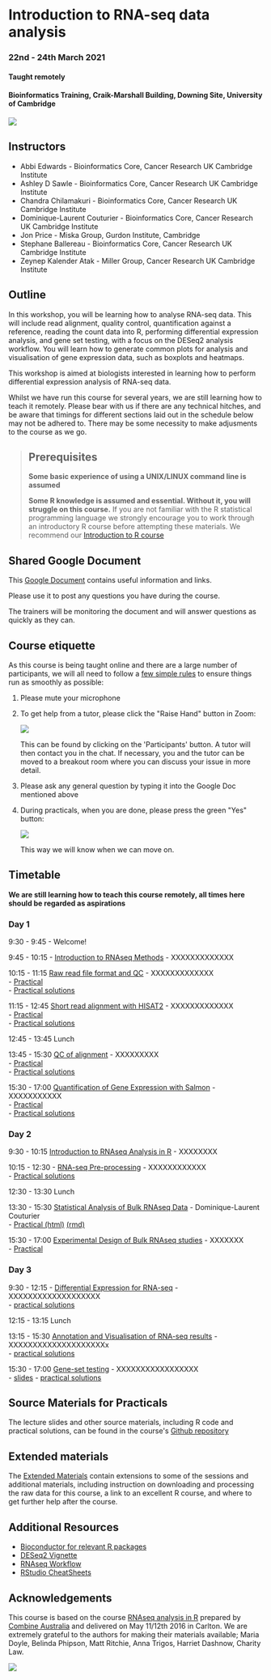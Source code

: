 # Introduction to RNA-seq data analysis 
### 22nd - 24th March 2021
#### Taught remotely
#### Bioinformatics Training, Craik-Marshall Building, Downing Site, University of Cambridge

![](images/CRUK_Cambridge_Major_Centre_logo.jpg)

## Instructors

* Abbi Edwards - Bioinformatics Core, Cancer Research UK Cambridge Institute
* Ashley D Sawle - Bioinformatics Core, Cancer Research UK Cambridge Institute
* Chandra Chilamakuri - Bioinformatics Core, Cancer Research UK Cambridge Institute
* Dominique-Laurent Couturier - Bioinformatics Core, Cancer Research UK Cambridge Institute 
* Jon Price - Miska Group, Gurdon Institute, Cambridge
* Stephane Ballereau - Bioinformatics Core, Cancer Research UK Cambridge Institute
* Zeynep Kalender Atak - Miller Group, Cancer Research UK Cambridge Institute

## Outline

In this workshop, you will be learning how to analyse RNA-seq data. This will
include read alignment, quality control, quantification against a reference,
reading the count data into R, performing differential expression analysis, and
gene set testing, with a focus on the DESeq2 analysis workflow. You will learn
how to generate common plots for analysis and visualisation of gene expression
data, such as boxplots and heatmaps. 

This workshop is aimed at biologists interested in learning how to perform
differential expression analysis of RNA-seq data. 

Whilst we have run this course for several years, we are still learning how to
teach it remotely.  Please bear with us if there are any technical hitches, and
be aware that timings for different sections laid out in the schedule below may
not be adhered to. There may be some necessity to make adjusments to the course
as we go.

> ## Prerequisites
>
> __**Some basic experience of using a UNIX/LINUX command line is assumed**__
> 
> __**Some R knowledge is assumed and essential. Without it, you
> will struggle on this course.**__ 
> If you are not familiar with the R statistical programming language we
> strongly encourage you to work through an introductory R course before
> attempting these materials.
> We recommend our [Introduction to R course](https://bioinformatics-core-shared-training.github.io/r-intro/)

## Shared Google Document

This [Google Document]() contains useful information and links.

Please use it to post any questions you have during the course.

The trainers will be monitoring the document and will answer questions as quickly
as they can.

## Course etiquette

As this course is being taught online and there are a large number of participants,
we will all need to follow a [few simple rules](https://docs.google.com/presentation/d/e/2PACX-1vQv9nTlsdRC9iZJU138tLL1jrwNoryp8P-FnXxb_ugOOWjbav4QHTLYLLZj2KK4kTO0_3x3VlzSdrUu/pub?start=false&loop=false&delayms=3000) to ensure things run as smoothly as possible:

1. Please mute your microphone

2. To get help from a tutor, please click the "Raise Hand" button in Zoom:

    ![](images/raise_hand.png)
   
   This can be found by clicking on the 'Participants' button. A tutor will
   then contact you in the chat. If necessary, you and the tutor can be moved
   to a breakout room where you can discuss your issue in more detail.

3. Please ask any general question by typing it into the Google Doc mentioned above

4. During practicals, when you are done, please press the green "Yes" button: 
    
    ![](images/yes_button.png)

   This way we will know when we can move on.

## Timetable

**We are still learning how to teach this course remotely, all times here should be
regarded as aspirations**

### Day 1

9:30 - 9:45 - Welcome! 

9:45 - 10:15 - [Introduction to RNAseq 
Methods](Markdowns/01_Introduction_to_RNAseq_Methods.html) - XXXXXXXXXXXXX

10:15 - 11:15 [Raw read file format and 
QC](Markdowns/02_FastQC_introduction.html)  - XXXXXXXXXXXXX    
    - [Practical](Markdowns/02_FastQC_practical.html)  
    - [Practical solutions](Markdowns/02_FastQC_practical.Solutions.html)

11:15 - 12:45 [Short read alignment with 
HISAT2](Markdowns/03_Alignment_with_HISAT2_introduction.html) - XXXXXXXXXXXXX    
    - [Practical](Markdowns/03_Alignment_with_HISAT2_practical.html)  
    - [Practical solutions](Markdowns/03_Alignment_with_HISAT2_practical.Solutions.html)

12:45 - 13:45 Lunch

13:45 - 15:30 [QC of alignment]() - XXXXXXXXX  
    - [Practical](Markdowns/04_QC_of_aligned_reads_practical.html)  
    - [Practical solutions](Markdowns/04_QC_of_aligned_reads_practical.Solutions.html)

15:30 - 17:00 [Quantification of Gene Expression with Salmon]() - XXXXXXXXXXX  
    - [Practical](Markdowns/05_Quantification_with_Salmon_practical.html)  
    - [Practical solutions](Markdowns/05_Quantification_with_Salmon_practical.Solutions.html)

### Day 2

9:30 - 10:15  [Introduction to RNAseq Analysis in 
R](Markdowns/06_Introduction_to_RNAseq_Analysis_in_R.html) - XXXXXXXX  

10:15 - 12:30 - [RNA-seq 
Pre-processing](Markdowns/07_Preprocessing_Data.html) - XXXXXXXXXXXX  
    - [Practical solutions](Markdowns/07_Preprocessing_Data.Solutions.html)

12:30 - 13:30 Lunch

13:30 - 15:30 [Statistical Analysis of Bulk RNAseq Data]()    - Dominique-Laurent  
Couturier     
    - [Practical (html)]() [(rmd)]()  

15:30 - 17:00 [Experimental Design of Bulk RNAseq studies]() - XXXXXXX    
    - [Practical]()    

### Day 3

9:30 - 12:15 - [Differential Expression for
RNA-seq](Markdowns/10_DE_analysis_with_DESeq2.html) - XXXXXXXXXXXXXXXXXXX   
    - [practical solutions](Markdowns/10_DE_analysis_with_DESeq2.Solutions.html)  

12:15 - 13:15 Lunch

13:15 - 15:30 [Annotation and Visualisation of RNA-seq
results]() - XXXXXXXXXXXXXXXXXXXXx   
    - [practical solutions]()

15:30 - 17:00 [Gene-set testing]() - XXXXXXXXXXXXXXXXX   
    - [slides]()
    - [practical solutions]()

<!-- Goodbye: Ash -->

## Source Materials for Practicals

The lecture slides and other source materials, including R code and 
practical solutions, can be found in the course's [Github 
repository](https://github.com/bioinformatics-core-shared-training/RNAseq_November_2020_remote)

## Extended materials

The [Extended Materials](Extended_index.md) contain extensions to some of the
sessions and additional materials, including instruction on downloading and
processing the raw data for this course, a link to an excellent R course, and
where to get further help after the course.

## Additional Resources

* [Bioconductor for relevant R packages](https://bioconductor.org/)
* [DESeq2 Vignette](https://bioconductor.org/packages/release/bioc/vignettes/DESeq2/inst/doc/DESeq2.html)  
* [RNAseq Workflow](http://master.bioconductor.org/packages/release/workflows/vignettes/rnaseqGene/inst/doc/rnaseqGene.html)  
* [RStudio CheatSheets](https://rstudio.com/resources/cheatsheets/)

## Acknowledgements

This course is based on the course [RNAseq analysis in
R](http://combine-australia.github.io/2016-05-11-RNAseq/) prepared by [Combine
Australia](https://combine.org.au/) and delivered on May 11/12th 2016 in
Carlton. We are extremely grateful to the authors for making their materials
available; Maria Doyle, Belinda Phipson, Matt Ritchie, Anna Trigos, Harriet
Dashnow, Charity Law.

![](images/combine_banner_small.png)

